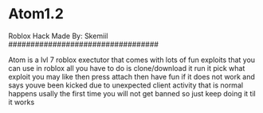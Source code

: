 # Atom1.2
Roblox Hack Made By: Skemiil
##################################


Atom is a lvl 7 roblox exectutor that comes with lots of fun exploits
that you can use in roblox all you have to do is clone/download it run it pick what exploit you may like
then press attach then have fun if it does not work and says youve been kicked due to unexpected client
activity that is normal happens usally the first time you will not get banned so just keep doing it til it works
